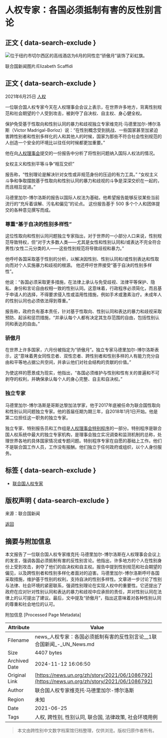 # 人权专家：各国必须抵制有害的反性别言论

## 正文 { data-search-exclude }


![位于纽约市切尔西区的高线酒店为6月的同性恋“骄傲月”装饰了彩虹旗。](https://global.unitednations.entermediadb.net/assets/mediadb/services/module/asset/downloads/preset/assets/2019/06/17-June-2019_RainBow-bunting_Highline-Hotel.jpg/image1024x768.jpg)

联合国新闻图片/Elizabeth Scaffidi

## 正文 { data-search-exclude }

2021年6月25日 [人权](/zh/news/topic/human-rights)

一位联合国人权专家今天在人权理事会会议上表示，在世界许多地方，背离性别规范和社会期望的个人受到攻击，被剥夺了自决权、自主权、身心健全权。

保护免受基于性取向和性别认同的暴力和歧视独立专家维克托·马德里加尔-博尔洛斯（Victor Madrigal-Borloz）说：“在性别概念受到挑战、一些国家甚至加紧迫害跨性别者和性别多样化的人和其他人的时候，国家为那些不符合社会性别规范的人创造一个安全的环境比以往任何时候都更加重要。”

他在向[人权理事会](https://www.ohchr.org/CH/HRBodies/HRC/Pages/Home.aspx)提交的一份报告中分析了将性别问题纳入国际人权法的情况。

女权主义和性别平等斗争“相互交织”

报告称，“性别理论是解决针对女性或非规范身份的压迫的有力工具。” “女权主义斗争和争取摆脱基于性取向和性别认同的暴力和歧视的斗争是深深交织在一起的，而且相互促进。”

马德里加尔-博尔洛斯的报告以国际人权法为基础，他希望报告能够反驳某些当前流行的“充斥着误解、污名和偏见”的论点。 这份报告基于 500 多个个人和团体提交的各种意见撰写而成。

### 尊重“基于自决的性别多样性”

这位性取向和性别认同问题独立专家指出，对于世界的一小部分人口来说，性别规范导致特权，但“对于大多数人类——尤其是女性和性别认同和/或表达不完全符合男性/女性二元分类的人——这些性别规范将导致歧视和暴力。”

他呼吁各国采取基于性别的分析，以解决因性别、性别认同和/或性别表达和性取向而对个人实施暴力和歧视的根源。 他还呼吁世界接受“基于自决的性别多样性”。

他说：“各国必须采取更多措施，在法律上承认与免受歧视、法律平等保护、隐私、身份和言论自由权相一致的性别认同。这意味着，行政程序必须简化，而且基于申请人的选择，不得要求侵入性或滥用性措施，例如手术或激素治疗。未成年人的性别认同也必须依法得到尊重。”

报告称，政府负有基本责任，针对基于性取向、性别认同和表达的暴力和歧视采取预防、起诉和惩罚措施，“并承认每个人都有决定其生存范围的自由，包括性别认同和表达的自由。”

### 骄傲月

在世界上许多国家，六月份被指定为“骄傲月”。独立专家马德里加尔-博尔洛斯表示，这“意味着男女同性恋者、双性恋者、跨性别者和性别多样的人有能力充分自由和平等地占据公共空间，并承认他们对社会结构的贡献的价值。”

为使这样的愿景成为现实，他指出，“各国必须维护与性别和性有关的普遍和不可剥夺的权利，并确保承认每个人的身心完整、自主和自决权。”

### 独立专家

马德里加尔-博尔洛斯是哥斯达黎加法学家，他于2017年底被任命为联合国性取向和性别认同问题独立专家。他的首届任期为期三年，自2018年1月1日开始。他是第二位担任这一职务的独立专家。

独立专家、特别报告员和工作组是[人权理事会特别程序](https://www.ohchr.org/CH/HRBodies/SP/Pages/Welcomepage.aspx)的一部分。特别程序是联合国人权系统中最大的独立专家机构，是理事会独立实况调查和监测机制的总称，处理世界各地的具体国家情况或专题问题。特别程序专家在自愿的基础上工作。他们不是联合国工作人员，工作没有报酬。他们独立于任何政府或组织，以个人身份服务。

## 标签 { data-search-exclude }
- [联合国人权专家](/zh/tags/lianheguorenquanzhuanjia)

## 版权声明 { data-search-exclude }
来源：联合国新闻

[返回](https://news.un.org/zh/story/2021/06/1086792)

## 摘要与附加信息

<!-- tcd_abstract -->
本文报告了一位联合国人权专家维克托·马德里加尔-博尔洛斯在人权理事会会议上的发言，强调各国必须抵制有害的反性别言论。他指出，许多地方的个人在性别身份上受到攻击，剥夺了他们的自决权和自主权。报告中提到性别规范和社会期望的偏见，以及跨性别者和性别多样化者面对的迫害。马德里加尔-博尔洛斯呼吁各国采取措施，维护基于性别的权利，支持自决的性别多样性。文章进一步讨论了性别与法律、社会环境的紧密联系，强调性别理论在实现人权中的重要性。它还提出了政府在应对针对性别认同和表达的暴力和歧视中应承担的责任，并对性别认同在法律上的认可提出了建议。最后，文中提及“骄傲月”，指出这意味着对各种性别认同的尊重和社会地位的认可。
<!-- tcd_abstract_end -->

附加信息 [Processed Page Metadata]

| Attribute       | Value                                  |
|-----------------|----------------------------------------|
| Filename        | news_人权专家：各国必须抵制有害的反性别言论__1联合国新闻_-_UN_News.md                             |
| Size            | 4407 bytes                           |
| Archived Date   | 2024-11-12 16:06:50                             |
| Original Link   | [https://news.un.org/zh/story/2021/06/1086792](https://news.un.org/zh/story/2021/06/1086792)                       |
| Author          | 联合国人权专家维克托·马德里加尔-博尔洛斯                               |
| Region          | 未知                               |
| Date            | 2021-06-25                                 |
| Tags            | 人权, 跨性别, 性别认同, 联合国, 法律政策, 社会环境用例                                 |
>
> 本文由跨性别中文数字档案馆归档整理，仅供浏览。版权归原作者所有。
>